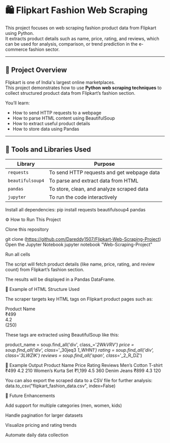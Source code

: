 # 🛍️ Flipkart Fashion Web Scraping

This project focuses on web scraping fashion product data from Flipkart using Python.  
It extracts product details such as name, price, rating, and reviews, which can be used for analysis, comparison, or trend prediction in the e-commerce fashion sector.

---

## 📘 Project Overview
Flipkart is one of India's largest online marketplaces.  
This project demonstrates how to use **Python web scraping techniques** to collect structured product data from Flipkart’s fashion section.

You’ll learn:
- How to send HTTP requests to a webpage
- How to parse HTML content using BeautifulSoup  
- How to extract useful product details  
- How to store data using Pandas  

---

## 🧰 Tools and Libraries Used
| Library | Purpose |
|----------|----------|
| `requests` | To send HTTP requests and get webpage data |
| `beautifulsoup4` | To parse and extract data from HTML |
| `pandas` | To store, clean, and analyze scraped data |
| `jupyter` | To run the code interactively |

Install all dependencies:
pip install requests beautifulsoup4 pandas


⚙️ How to Run This Project

Clone this repository

git clone (https://github.com/Dareddy1507/Flipkart-Web-Scraping-Project)
Open the Jupyter Notebook
jupyter notebook "Web-Scraping-Project"


Run all cells

The script will fetch product details (like name, price, rating, and review count) from Flipkart’s fashion section.

The results will be displayed in a Pandas DataFrame.


🧩 Example of HTML Structure Used

The scraper targets key HTML tags on Flipkart product pages such as:

<div class="_2WkVRV">Product Name</div>
<div class="_30jeq3 _1_WHN1">₹499</div>
<div class="_3LWZlK">4.2</div>
<span class="_2_R_DZ">(250)</span>


These tags are extracted using BeautifulSoup like this:

product_name = soup.find_all('div', class_='_2WkVRV')
price = soup.find_all('div', class_='_30jeq3 _1_WHN1')
rating = soup.find_all('div', class_='_3LWZlK')
reviews = soup.find_all('span', class_='_2_R_DZ')

🧾 Example Output
Product Name	Price	Rating	Reviews
Men’s Cotton T-shirt	₹499	4.2	210
Women’s Kurta Set	₹1,199	4.5	360
Denim Jeans	₹899	4.3	120


You can also export the scraped data to a CSV file for further analysis:
data.to_csv("flipkart_fashion_data.csv", index=False)

🌟 Future Enhancements

Add support for multiple categories (men, women, kids)

Handle pagination for larger datasets

Visualize pricing and rating trends

Automate daily data collection





